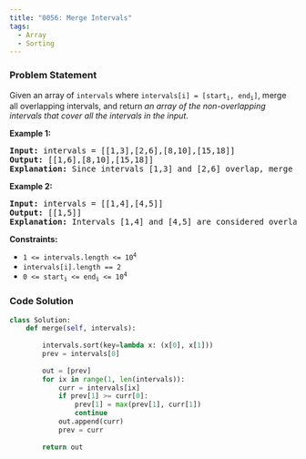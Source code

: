 ```yaml
---
title: "0056: Merge Intervals"
tags:
  - Array
  - Sorting
---
```

### Problem Statement

<p>Given an array of <code>intervals</code> where <code>intervals[i] = [start<sub>i</sub>, end<sub>i</sub>]</code>, merge all overlapping intervals, and return <em>an array of the non-overlapping intervals that cover all the intervals in the input</em>.</p>


<p><strong class="example">Example 1:</strong></p>

<pre>
<strong>Input:</strong> intervals = [[1,3],[2,6],[8,10],[15,18]]
<strong>Output:</strong> [[1,6],[8,10],[15,18]]
<strong>Explanation:</strong> Since intervals [1,3] and [2,6] overlap, merge them into [1,6].
</pre>

<p><strong class="example">Example 2:</strong></p>

<pre>
<strong>Input:</strong> intervals = [[1,4],[4,5]]
<strong>Output:</strong> [[1,5]]
<strong>Explanation:</strong> Intervals [1,4] and [4,5] are considered overlapping.
</pre>


<p><strong>Constraints:</strong></p>

<ul>
	<li><code>1 &lt;= intervals.length &lt;= 10<sup>4</sup></code></li>
	<li><code>intervals[i].length == 2</code></li>
	<li><code>0 &lt;= start<sub>i</sub> &lt;= end<sub>i</sub> &lt;= 10<sup>4</sup></code></li>
</ul>


### Code Solution

```python
class Solution:
    def merge(self, intervals):
	    
        intervals.sort(key=lambda x: (x[0], x[1]))
        prev = intervals[0]
        
        out = [prev]
        for ix in range(1, len(intervals)):
            curr = intervals[ix]
            if prev[1] >= curr[0]:
                prev[1] = max(prev[1], curr[1])
                continue
            out.append(curr)
            prev = curr
        
        return out
```
